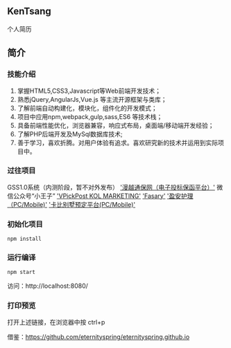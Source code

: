 ## KenTsang
个人简历
## 简介

### 技能介绍
1. 掌握HTML5,CSS3,Javascript等Web前端开发技术；
2. 熟悉jQuery,AngularJs,Vue.js 等主流开源框架与类库；
3. 了解前端自动构建化，模块化，组件化的开发模式；
4. 项目中应用npm,webpack,gulp,sass,ES6 等技术栈；
5. 具备前端性能优化，浏览器兼容，响应式布局，桌面端/移动端开发经验；
6. 了解PHP后端开发及MySql数据库技术;
7. 善于学习，喜欢折腾。对用户体验有追求。喜欢研究新的技术并运用到实际项目中。

### 过往项目
GSS1.0系统（内测阶段，暂不对外发布）
['漫越通保网（电子投标保函平台）']('http://www.manyuetech.com')
微信公众号“小王子”
['VPickPost KOL MARKETING']('http://vpickpost.com')
['Fasary']('http://fasary.com')
['盈安护理（PC/Mobile)']('http://yingon.com.hk)
['卡比别墅预定平台(PC/Mobile)']('http://www.karpediemvilla.com/cn/')

### 初始化项目
    npm install
### 运行编译
    npm start
访问：http://localhost:8080/
### 打印预览
打开上述链接，在浏览器中按
    ctrl+p

借鉴：https://github.com/eternityspring/eternityspring.github.io